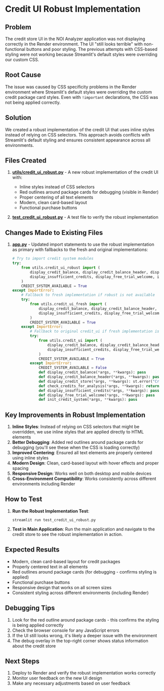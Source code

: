# Credit UI Robust Implementation

## Problem
The credit store UI in the NOI Analyzer application was not displaying correctly in the Render environment. The UI "still looks terrible" with non-functional buttons and poor styling. The previous attempts with CSS-based styling were not working because Streamlit's default styles were overriding our custom CSS.

## Root Cause
The issue was caused by CSS specificity problems in the Render environment where Streamlit's default styles were overriding the custom credit package card styles. Even with `!important` declarations, the CSS was not being applied correctly.

## Solution
We created a robust implementation of the credit UI that uses inline styles instead of relying on CSS selectors. This approach avoids conflicts with Streamlit's default styling and ensures consistent appearance across all environments.

## Files Created

1. **[utils/credit_ui_robust.py](file:///c:/Users/edgar/Documents/GitHub/noianalyzer/noianalyzer/utils/credit_ui_robust.py)** - A new robust implementation of the credit UI with:
   - Inline styles instead of CSS selectors
   - Red outlines around package cards for debugging (visible in Render)
   - Proper centering of all text elements
   - Modern, clean card-based layout
   - Functional purchase buttons

2. **[test_credit_ui_robust.py](file:///c:/Users/edgar/Documents/GitHub/noianalyzer/noianalyzer/test_credit_ui_robust.py)** - A test file to verify the robust implementation

## Changes Made to Existing Files

1. **[app.py](file:///c:/Users/edgar/Documents/GitHub/noianalyzer/noianalyzer/app.py)** - Updated import statements to use the robust implementation as primary with fallbacks to the fresh and original implementations:
   ```python
   # Try to import credit system modules
   try:
       from utils.credit_ui_robust import (
           display_credit_balance, display_credit_balance_header, display_credit_store, check_credits_for_analysis,
           display_insufficient_credits, display_free_trial_welcome, init_credit_system
       )
       CREDIT_SYSTEM_AVAILABLE = True
   except ImportError:
       # Fallback to fresh implementation if robust is not available
       try:
           from utils.credit_ui_fresh import (
               display_credit_balance, display_credit_balance_header, display_credit_store, check_credits_for_analysis,
               display_insufficient_credits, display_free_trial_welcome, init_credit_system
           )
           CREDIT_SYSTEM_AVAILABLE = True
       except ImportError:
           # Fallback to original credit_ui if fresh implementation is not available
           try:
               from utils.credit_ui import (
                   display_credit_balance, display_credit_balance_header, display_credit_store, check_credits_for_analysis,
                   display_insufficient_credits, display_free_trial_welcome, init_credit_system
               )
               CREDIT_SYSTEM_AVAILABLE = True
           except ImportError:
               CREDIT_SYSTEM_AVAILABLE = False
               def display_credit_balance(*args, **kwargs): pass
               def display_credit_balance_header(*args, **kwargs): pass
               def display_credit_store(*args, **kwargs): st.error("Credit system not available")
               def check_credits_for_analysis(*args, **kwargs): return True, "Credit check unavailable"
               def display_insufficient_credits(*args, **kwargs): pass
               def display_free_trial_welcome(*args, **kwargs): pass
               def init_credit_system(*args, **kwargs): pass
   ```

## Key Improvements in Robust Implementation

1. **Inline Styles**: Instead of relying on CSS selectors that might be overridden, we use inline styles that are applied directly to HTML elements
2. **Better Debugging**: Added red outlines around package cards for debugging (you'll see these when the CSS is loading correctly)
3. **Improved Centering**: Ensured all text elements are properly centered using inline styles
4. **Modern Design**: Clean, card-based layout with hover effects and proper spacing
5. **Responsive Design**: Works well on both desktop and mobile devices
6. **Cross-Environment Compatibility**: Works consistently across different environments including Render

## How to Test

1. **Run the Robust Implementation Test**:
   ```
   streamlit run test_credit_ui_robust.py
   ```

2. **Test in Main Application**:
   Run the main application and navigate to the credit store to see the robust implementation in action.

## Expected Results

- Modern, clean card-based layout for credit packages
- Properly centered text in all elements
- Red outlines around package cards (for debugging - confirms styling is applied)
- Functional purchase buttons
- Responsive design that works on all screen sizes
- Consistent styling across different environments (including Render)

## Debugging Tips

1. Look for the red outline around package cards - this confirms the styling is being applied correctly
2. Check the browser console for any JavaScript errors
3. If the UI still looks wrong, it's likely a deeper issue with the environment
4. The debug overlay in the top-right corner shows status information about the credit store

## Next Steps

1. Deploy to Render and verify the robust implementation works correctly
2. Monitor user feedback on the new UI design
3. Make any necessary adjustments based on user feedback